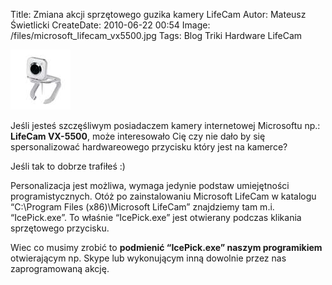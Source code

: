 Title: Zmiana akcji sprzętowego guzika kamery LifeCam
Autor: Mateusz Świetlicki
CreateDate: 2010-06-22 00:54
Image: /files/microsoft_lifecam_vx5500.jpg
Tags: 	Blog
		Triki
		Hardware
		LifeCam

![](/files/microsoft_lifecam_vx5500.jpg)

Jeśli jesteś szczęśliwym posiadaczem kamery internetowej Microsoftu np.: **LifeCam VX-5500**, może interesowało Cię czy nie dało by się spersonalizować hardwareowego przycisku który jest na kamerce?

Jeśli tak to dobrze trafiłeś :)

Personalizacja jest możliwa, wymaga jedynie podstaw umiejętności programistycznych. Otóż po zainstalowaniu Microsoft LifeCam w katalogu “C:\Program Files (x86)\Microsoft LifeCam” znajdziemy tam m.i. “IcePick.exe”. 
To właśnie “IcePick.exe” jest otwierany podczas klikania sprzętowego przycisku.

Wiec co musimy zrobić to **podmienić “IcePick.exe” naszym programikiem** otwierającym np. Skype lub wykonującym inną dowolnie przez nas zaprogramowaną akcję.